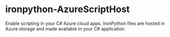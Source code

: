 ironpython-AzureScriptHost
==========================

Enable scripting in your C# Azure cloud apps.  IronPython files are hosted in Azure storage and made available in your C# application.
